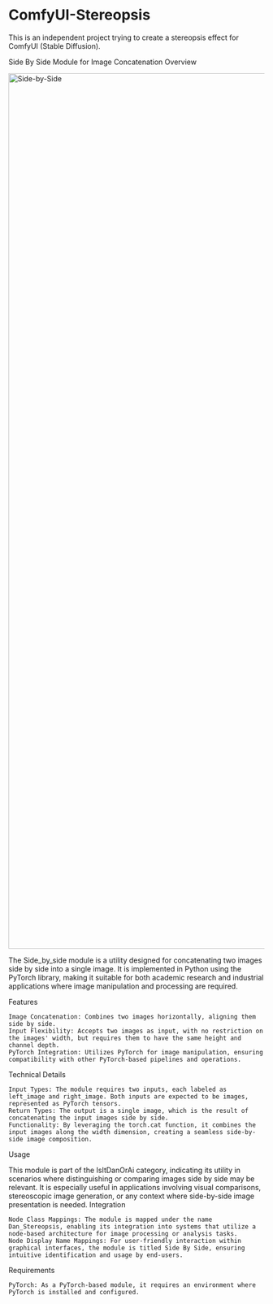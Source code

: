 # ComfyUI-Stereopsis

This is an independent project trying to create a stereopsis effect for ComfyUI (Stable Diffusion).



Side By Side Module for Image Concatenation
Overview

<img width="1723" alt="Side-by-Side" src="https://github.com/IsItDanOrAi/ComfyUI-Stereopsis/assets/162214102/c4b70e1e-56ff-4010-954c-da2371b87903">

The Side_by_side module is a utility designed for concatenating two images side by side into a single image. It is implemented in Python using the PyTorch library, making it suitable for both academic research and industrial applications where image manipulation and processing are required.

Features

    Image Concatenation: Combines two images horizontally, aligning them side by side.
    Input Flexibility: Accepts two images as input, with no restriction on the images' width, but requires them to have the same height and channel depth.
    PyTorch Integration: Utilizes PyTorch for image manipulation, ensuring compatibility with other PyTorch-based pipelines and operations.

Technical Details

    Input Types: The module requires two inputs, each labeled as left_image and right_image. Both inputs are expected to be images, represented as PyTorch tensors.
    Return Types: The output is a single image, which is the result of concatenating the input images side by side.
    Functionality: By leveraging the torch.cat function, it combines the input images along the width dimension, creating a seamless side-by-side image composition.

Usage

This module is part of the IsItDanOrAi category, indicating its utility in scenarios where distinguishing or comparing images side by side may be relevant. It is especially useful in applications involving visual comparisons, stereoscopic image generation, or any context where side-by-side image presentation is needed.
Integration

    Node Class Mappings: The module is mapped under the name Dan_Stereopsis, enabling its integration into systems that utilize a node-based architecture for image processing or analysis tasks.
    Node Display Name Mappings: For user-friendly interaction within graphical interfaces, the module is titled Side By Side, ensuring intuitive identification and usage by end-users.

Requirements

    PyTorch: As a PyTorch-based module, it requires an environment where PyTorch is installed and configured.
